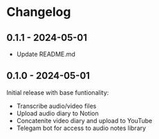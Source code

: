 # Changelog

## 0.1.1 - 2024-05-01

- Update README.md

## 0.1.0 - 2024-05-01

Initial release with base funtionality:
- Transcribe audio/video files
- Upload audio diary to Notion
- Concatenite video diary and upload to YouTube
- Telegam bot for access to audio notes library

